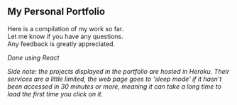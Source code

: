 ## My Personal Portfolio

Here is a compilation of my work so far.  
Let me know if you have any questions.  
Any feedback is greatly appreciated.  
  
*Done using React*

*Side note: the projects displayed in the portfolio are hosted in Heroku. Their services are a little limited, the web page goes to 'sleep mode' if it hasn't been accessed in 30 minutes or more, meaning it can take a long time to load the first time you click on it.*

